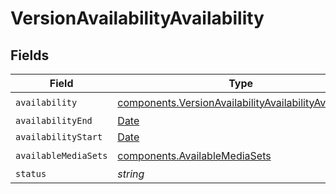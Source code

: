 # VersionAvailabilityAvailability


## Fields

| Field                                                                                                                            | Type                                                                                                                             | Required                                                                                                                         | Description                                                                                                                      |
| -------------------------------------------------------------------------------------------------------------------------------- | -------------------------------------------------------------------------------------------------------------------------------- | -------------------------------------------------------------------------------------------------------------------------------- | -------------------------------------------------------------------------------------------------------------------------------- |
| `availability`                                                                                                                   | [components.VersionAvailabilityAvailabilityAvailability](../../models/components/versionavailabilityavailabilityavailability.md) | :heavy_check_mark:                                                                                                               | N/A                                                                                                                              |
| `availabilityEnd`                                                                                                                | [Date](https://developer.mozilla.org/en-US/docs/Web/JavaScript/Reference/Global_Objects/Date)                                    | :heavy_minus_sign:                                                                                                               | N/A                                                                                                                              |
| `availabilityStart`                                                                                                              | [Date](https://developer.mozilla.org/en-US/docs/Web/JavaScript/Reference/Global_Objects/Date)                                    | :heavy_minus_sign:                                                                                                               | N/A                                                                                                                              |
| `availableMediaSets`                                                                                                             | [components.AvailableMediaSets](../../models/components/availablemediasets.md)                                                   | :heavy_check_mark:                                                                                                               | N/A                                                                                                                              |
| `status`                                                                                                                         | *string*                                                                                                                         | :heavy_minus_sign:                                                                                                               | N/A                                                                                                                              |